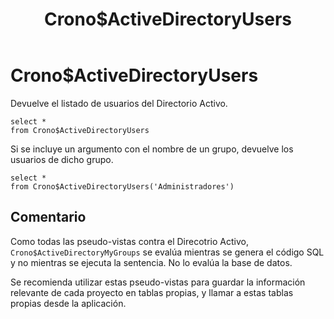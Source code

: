 ﻿---
SidebarGroup: index-ad-views
title: Crono$ActiveDirectoryUsers
Autogenerated: true
---

# Crono$ActiveDirectoryUsers



Devuelve el listado de usuarios del Directorio Activo.

```
select *
from Crono$ActiveDirectoryUsers
```

Si se incluye un argumento con el nombre de un grupo, devuelve los usuarios de dicho grupo.


```
select *
from Crono$ActiveDirectoryUsers('Administradores')
```


## Comentario

Como todas las pseudo-vistas contra el Direcotrio Activo, `Crono$ActiveDirectoryMyGroups` se evalúa mientras se genera el código SQL y no mientras se ejecuta la sentencia. No lo evalúa la base de datos.

Se recomienda utilizar estas pseudo-vistas para guardar la información relevante de cada proyecto en tablas propias, y llamar a estas tablas propias desde la aplicación.
